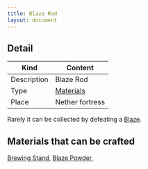 ```yaml
---
title: Blaze Rod
layout: document
---
```

## Detail

|Kind|Content|
|---|---|
|Description|Blaze Rod|
|Type|[Materials](Materials)|
|Place|Nether fortress|

Rarely it can be collected by defeating a [Blaze](Blaze).

## Materials that can be crafted

[Brewing Stand](Brewing_Stand),
[Blaze Powder](Blaze_Powder),

